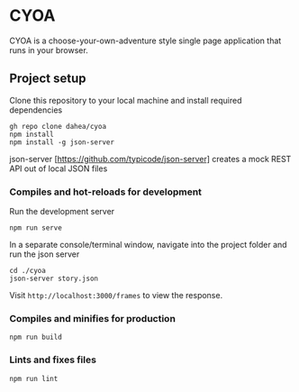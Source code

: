 # CYOA
CYOA is a choose-your-own-adventure style single page application that runs in your browser. 

## Project setup
Clone this repository to your local machine and install required dependencies
```
gh repo clone dahea/cyoa
npm install
npm install -g json-server
```
json-server [https://github.com/typicode/json-server] creates a mock REST API out of local JSON files 

### Compiles and hot-reloads for development
Run the development server
```
npm run serve
```
In a separate console/terminal window, navigate into the project folder and run the json server 
```
cd ./cyoa
json-server story.json
```
Visit `http://localhost:3000/frames` to view the response.

### Compiles and minifies for production
```
npm run build
```

### Lints and fixes files
```
npm run lint
```

